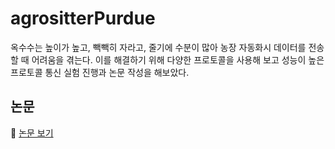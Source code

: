 # agrositterPurdue

옥수수는 높이가 높고, 빽빽히 자라고, 줄기에 수분이 많아 농장 자동화시 데이터를 전송할 때 어려움을 겪는다. 
이를 해결하기 위해 다양한 프로토콜을 사용해 보고 성능이 높은 프로토콜 통신 실험 진행과 논문 작성을 해보았다.


## 논문
:herb: [논문 보기](https://github.com/sumin416/agrositterPurdue/blob/master/agrositter_final_report.docx)
